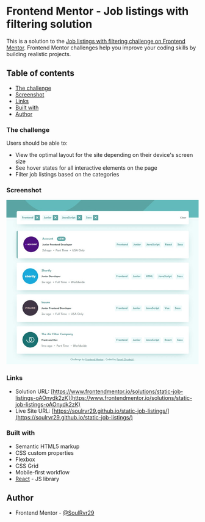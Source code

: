 # Frontend Mentor - Job listings with filtering solution

This is a solution to the [Job listings with filtering challenge on Frontend Mentor](https://www.frontendmentor.io/challenges/job-listings-with-filtering-ivstIPCt). Frontend Mentor challenges help you improve your coding skills by building realistic projects. 


## Table of contents

- [The challenge](#the-challenge)
- [Screenshot](#screenshot)
- [Links](#links)
- [Built with](#built-with)
- [Author](#author)



### The challenge

Users should be able to:

- View the optimal layout for the site depending on their device's screen size
- See hover states for all interactive elements on the page
- Filter job listings based on the categories


### Screenshot

![](./screenshot.jpg)


### Links

- Solution URL: [https://www.frontendmentor.io/solutions/static-job-listings-oAOnydk2zK](https://www.frontendmentor.io/solutions/static-job-listings-oAOnydk2zK)
- Live Site URL: [https://soulrvr29.github.io/static-job-listings/](https://soulrvr29.github.io/static-job-listings/)


### Built with

- Semantic HTML5 markup
- CSS custom properties
- Flexbox
- CSS Grid
- Mobile-first workflow
- [React](https://reactjs.org/) - JS library


## Author

- Frontend Mentor - [@SoulRvr29](https://www.frontendmentor.io/profile/SoulRvr29)
